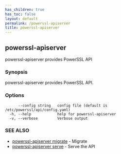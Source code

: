 ```yaml
---
has_children: true
has_toc: false
layout: default
permalink: /powerssl-apiserver
title: powerssl-apiserver
---
```

## powerssl-apiserver

powerssl-apiserver provides PowerSSL API

### Synopsis

powerssl-apiserver provides PowerSSL API.

### Options

```
      --config string   config file (default is /etc/powerssl/api/config.yaml)
  -h, --help            help for powerssl-apiserver
  -v, --verbose         Verbose output
```

### SEE ALSO

* [powerssl-apiserver migrate](/powerssl-apiserver/migrate)	 - Migrate
* [powerssl-apiserver serve](/powerssl-apiserver/serve)	 - Serve the API
